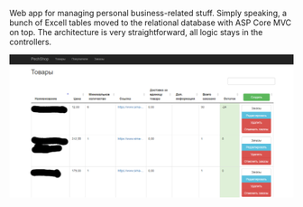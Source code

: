 Web app for managing personal business-related stuff. Simply speaking, a bunch of Excell tables moved to the relational database with ASP Core MVC on top. The architecture is very straightforward, all logic stays in the controllers. 

<img src="PechShop/Data/pech-shop.png">
